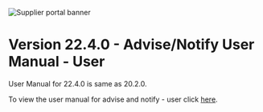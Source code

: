 ![Supplier portal banner](../../../../images/banner-supplier-portal.jpg)

# Version 22.4.0 - Advise/Notify User Manual - User

User Manual for 22.4.0 is same as 20.2.0. 

To view the user manual for advise and notify - user click [here](../20.2.0/usermanual-supplierportal-advise-notify-user.md).

